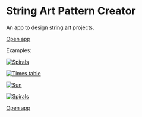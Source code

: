# String Art Pattern Creator

An app to design [string art](https://en.wikipedia.org/wiki/String_art) projects.

[Open app](http://yoxigen.github.io/string_art)

Examples:

[![Spirals](https://gcdn.pbrd.co/images/7BcwTQ5Do0zw.png?o=1)](https://yoxigen.github.io/string_art/?pattern=spiral&config=%7B%22n%22%3A144%2C%22repetition%22%3A2%2C%22innerLength%22%3A72%2C%22rotation%22%3A0.49%2C%22layers%22%3A9%2C%22layerSpread%22%3A13%2C%22multicolorRange%22%3A216%2C%22multicolorStart%22%3A263%2C%22multicolorByLightness%22%3Afalse%2C%22darkMode%22%3Atrue%2C%22showStrings%22%3Atrue%2C%22showNails%22%3Atrue%2C%22nailRadius%22%3A1%7D)

[![Times table](https://gcdn.pbrd.co/images/H4KMSs2HicgO.png?o=1)](https://yoxigen.github.io/string_art/?pattern=times_tables&config=%7B%22n%22%3A180%2C%22base%22%3A2%2C%22layers%22%3A7%2C%22multicolor%22%3Atrue%2C%22multicolorRange%22%3A180%2C%22multicolorStart%22%3A256%2C%22color%22%3A%22%23ff4d00%22%2C%22darkMode%22%3Atrue%2C%22showStrings%22%3Atrue%2C%22showNails%22%3Atrue%2C%22nailRadius%22%3A1%7D)

[![Sun](https://gcdn.pbrd.co/images/ddopISBCL9u7.png?o=1)](https://yoxigen.github.io/string_art/?pattern=times_tables&config=%7B%22n%22%3A151%2C%22base%22%3A26%2C%22layers%22%3A6%2C%22multicolor%22%3Atrue%2C%22multicolorRange%22%3A180%2C%22multicolorStart%22%3A141%2C%22color%22%3A%22%23ff4d00%22%2C%22darkMode%22%3Atrue%2C%22showStrings%22%3Atrue%2C%22showNails%22%3Atrue%2C%22nailRadius%22%3A1%7D)

[![Spirals](https://gcdn.pbrd.co/images/lS4G6iSBv74z.png?o=1)](https://yoxigen.github.io/string_art/?pattern=spirals&config=%7B%22n%22%3A106%2C%22radiusIncrease%22%3A6%2C%22angleStep%22%3A0.05%2C%22nSpirals%22%3A3%2C%22color%22%3A%22%2300ddff%22%2C%22darkMode%22%3Atrue%2C%22showStrings%22%3Atrue%2C%22showNails%22%3Atrue%2C%22nailRadius%22%3A1%7D)

[Open app](http://yoxigen.github.io/string_art)
